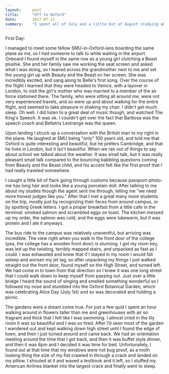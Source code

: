 ```yaml
---
layout:     post
title:      "Off to Oxford"
date:       2017-07-12
summary:    "I spent all of July and a little bit of August studying abroad in Oxford during the summer between my sophomore and junior year of college. This is the first post about my time there."
---
```


First Day:

I managed to meet some fellow SMU-in-Oxford-ians boarding the same plane as me, so I had someone to talk to while waiting in the airport. Onboard I found myself in the same row as a young girl clutching a Beast plushie. She and her family saw me working the seat screen and asked what I was doing, so I leaned across the grandmother next to me and set the young girl up with Beauty and the Beast on her screen. She was incredibly excited, and sang along to Belle's first song. Over the course of the flight I learned that they were headed to Venice, with a layover in London, to visit the girl's mother who was married to a member of the air force stationed there. The family, who were sitting all around me, were not very experienced travels, and so were up and about walking for the entire flight, and seemed to take pleasure in shaking my chair. I didn't get much sleep. Oh well. I did listen to a great deal of music though, and watched The King's Speech. It was ok. I couldn't get over the fact that Barbosa was the speech coach and Bellatrix Lestrange was the queen. 

Upon landing I struck up a conversation with the British man to my right in the plane. He laughed at SMU being "only" 100 years old, and told me that Oxford is quite interesting and beautiful, but he prefers Cambridge, and that he lives in London, but it isn't beautiful. When we ran out of things to say about school we talked about the weather. It was small talk, but it was really pleasant small talk compared to the bouncing babbling questions coming from Beauty and the Beast child, and his accent felt like the first proof that I had really traveled somewhere. 

I caught a little bit of flack going through customs because passport-photo-me has long hair and looks like a young porcelain doll. After talking to me about my studies though the agent sent me through, telling me "we need more honest judges like you." After that I met a great many more students on the trip, mostly just by recognizing their faces from around campus, or by spotting Greek letters. I got a proper breakfast from a little cafe in the terminal: smoked salmon and scrambled eggs on toast. The kitchen messed up my order, the salmon was cold, and the eggs were lukewarm, but it was protein and I ate it anyways. 

The bus ride to the campus was relatively uneventful, but arriving was incredible. The view right when you walk in the front door of the college (yea, the college has a wooden front door) is stunning. I got my room key, was led up the twisting, terribly mapped stairs, and unpacked as fast as I could. I was exhausted and knew that if I stayed in my room I would fall asleep and worsen my jet lag, so after unpacking my things I just walked straight out the front door, found myself on the High Street, and turned left. We had come in to town from that direction so I knew it was one long street that I could walk down to keep myself from passing out. Just over a little bridge I heard the sound of singing and smelled something wonderful so I followed my nose and stumbled into the Oxford Botanical Garden, which was celebrating Alice Day (July 1st) and so was decorated and holding a picnic. 

The gardens were a dream come true. For just a few quid I spent an hour walking around in flowers taller than me and greenhouses with air so fragrant and thick that I felt like I was swimming. I almost cried in the lily room it was so beautiful and I was so tired. After I’d seen most of the garden I wandered out and kept walking down high street until I found the edge of town, and then I just turned around and came back. We had an orientation meeting around the time that I got back, and then it was buffet style dinner, and then it was 6pm and I decided it was time for bed. Unfortunately, I found out at that time that my windows were not bug proof, as a moth looking thing the size of my fist crawled in through a crack and landed on my pillow. I shouted at it and waved a textbook and it left, so I stuffed my American Airlines blanket into the largest crack and finally went to sleep. 